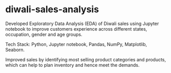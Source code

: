 # diwali-sales-analysis
Developed Exploratory Data Analysis (EDA) of Diwali sales using Jupyter notebook to improve customers experience across different states, occupation, gender and age groups.

Tech Stack: Python, Jupyter notebook, Pandas, NumPy, Matplotlib, Seaborn.

Improved sales by identifying most selling product categories and products, which can help to plan inventory and hence meet the demands.
